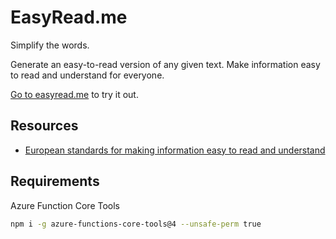 # EasyRead.me

Simplify the words.

Generate an easy-to-read version of any given text.
Make information easy to read and understand for everyone.

[Go to easyread.me](https://easyread.me/) to try it out.

## Resources

- [European standards for making information easy to read and understand](https://www.inclusion-europe.eu/easy-to-read-standards-guidelines/)

## Requirements

Azure Function Core Tools

```bash
npm i -g azure-functions-core-tools@4 --unsafe-perm true
```
